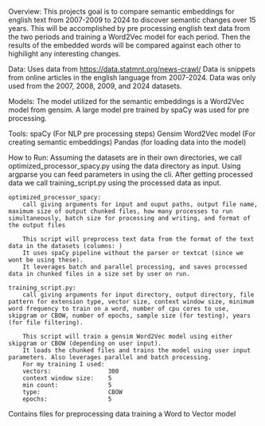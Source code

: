 Overview:
    This projects goal is to compare semantic embeddings for english text from 2007-2009 to 2024 to discover semantic changes over 15 years. This will be accomplished by pre processing english text data from the two periods and training a Word2Vec model for each period. Then the results of the embedded words will be compared against each other to highilight any interesting changes.

Data:
    Uses data from https://data.statmnt.org/news-crawl/ 
    Data is snippets from online articles in the english language from 2007-2024.
    Data was only used from the 2007, 2008, 2009, and 2024 datasets.

Models:
    The model utilized for the semantic embeddings is a Word2Vec model from gensim. A large model pre trained by spaCy was used for pre processing.

Tools:
    spaCy (For NLP pre processing steps)
    Gensim Word2Vec model (For creating semantic embeddings)
    Pandas (for loading data into the model)

How to Run:
    Assuming the datasets are in their own directories, we call optimized_processor_spacy.py using the data directory as input. Using argparse you can feed parameters in using the cli. After getting processed data we call training_script.py using the processed data as input.

    optimized_processor_spacy:
        call giving arguments for input and ouput paths, output file name, maximum size of output chunked files, how many processes to run simultaneously, batch size for processing and writing, and format of the output files

        This script will preprocess text data from the format of the text data in the datasets (columns: )
        It uses spaCy pipeline without the parser or textcat (since we wont be using these).
        It leverages batch and parallel processing, and saves processed data in chunked files in a size set by user on run.

    training_script.py:
        call giving arguments for input directory, output directory, file pattern for extension type, vector size, context window size, minimum word frequency to train on a word, number of cpu cores to use, skipgram or CBOW, number of epochs, sample size (for testing), years (for file filtering).

        This script will train a gensim Word2Vec model using either skipgram or CBOW (depending on user input).
        It loads the chunked files and trains the model using user input parameters. Also leverages parallel and batch processing.
        For my training I used:
        vectors:                300
        context window size:    5
        min count:              5
        type:                   CBOW
        epochs:                 5

    

Contains files for 
    preprocessing data
    training a Word to Vector model

